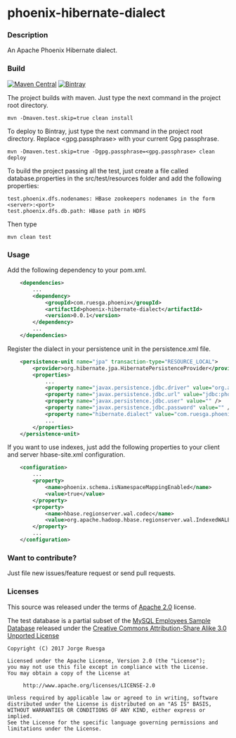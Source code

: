 phoenix-hibernate-dialect
=========================

### Description

An Apache Phoenix Hibernate dialect.

### Build


[![Maven Central](https://img.shields.io/maven-central/v/com.ruesga.phoenix/phoenix-hibernate-dialect.svg?maxAge=2592000)](http://search.maven.org/#search%7Cga%7C1%7Cg%3A%22com.ruesga.phoenix%22%20AND%20a%3A%22phoenix-hibernate-dialect%22) [![Bintray](https://img.shields.io/bintray/v/jruesga/maven/phoenix-hibernate-dialect.svg?maxAge=2592000)](https://bintray.com/jruesga/maven/phoenix-hibernate-dialect/_latestVersion)

The project builds with maven. Just type the next command in the project root directory.

    mvn -Dmaven.test.skip=true clean install

To deploy to Bintray, just type the next command in the project root directory. Replace <gpg.passphrase>
with your current Gpg passphrase.

    mvn -Dmaven.test.skip=true -Dgpg.passphrase=<gpg.passphrase> clean deploy

To build the project passing all the test, just create a file called database.properties in the
src/test/resources folder and add the following properties:

```
test.phoenix.dfs.nodenames: HBase zookeepers nodenames in the form <server>:<port>
test.phoenix.dfs.db.path: HBase path in HDFS
```

Then type

    mvn clean test


### Usage

Add the following dependency to your pom.xml.

```xml
    <dependencies>
        ...
        <dependency>
            <groupId>com.ruesga.phoenix</groupId>
            <artifactId>phoenix-hibernate-dialect</artifactId>
            <version>0.0.1</version>
        </dependency>
        ...
    </dependencies>
```

Register the dialect in your persistence unit in the persistence.xml file.

```xml
    <persistence-unit name="jpa" transaction-type="RESOURCE_LOCAL">
        <provider>org.hibernate.jpa.HibernatePersistenceProvider</provider>
        <properties>
            ...
            <property name="javax.persistence.jdbc.driver" value="org.apache.phoenix.jdbc.PhoenixDriver" />
            <property name="javax.persistence.jdbc.url" value="jdbc:phoenix:<server:ip>:<path>" />
            <property name="javax.persistence.jdbc.user" value="" />
            <property name="javax.persistence.jdbc.password" value="" />
            <property name="hibernate.dialect" value="com.ruesga.phoenix.dialect.PhoenixDialect" />
            ...
        </properties>
    </persistence-unit>
```

If you want to use indexes, just add the following properties to your client and server
hbase-site.xml configuration.

```xml
    <configuration>
        ...
        <property>
            <name>phoenix.schema.isNamespaceMappingEnabled</name>
            <value>true</value>
        </property>
        <property>
            <name>hbase.regionserver.wal.codec</name>
            <value>org.apache.hadoop.hbase.regionserver.wal.IndexedWALEditCodec</value>
        </property>
        ...
    </configuration>
```

### Want to contribute?

Just file new issues/feature request or send pull requests.

### Licenses

This source was released under the terms of [Apache 2.0](http://www.apache.org/licenses/LICENSE-2.0.html) license.

The test database is a partial subset of the [MySQL Employees Sample Database](https://dev.mysql.com/doc/employee/en/)
released under the [Creative Commons Attribution-Share Alike 3.0 Unported License](http://creativecommons.org/licenses/by-sa/3.0/)


```
Copyright (C) 2017 Jorge Ruesga

Licensed under the Apache License, Version 2.0 (the "License");
you may not use this file except in compliance with the License.
You may obtain a copy of the License at

     http://www.apache.org/licenses/LICENSE-2.0

Unless required by applicable law or agreed to in writing, software
distributed under the License is distributed on an "AS IS" BASIS,
WITHOUT WARRANTIES OR CONDITIONS OF ANY KIND, either express or implied.
See the License for the specific language governing permissions and
limitations under the License.
```
